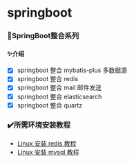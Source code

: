   # springboot

### 🍃SpringBoot整合系列
#### ✨介绍
- [x] springboot 整合 mybatis-plus 多数据源
- [x] springboot 整合 redis
- [x] springboot 整合 mail 邮件发送
- [x] springboot 整合 elasticsearch
- [x] springboot 整合 quartz

### ✔️所需环境安装教程
* [Linux 安装 redis 教程](https://www.bilibili.com/read/cv18933506?spm_id_from=333.999.0.0)
* [Linux 安装 mysql 教程](https://www.bilibili.com/read/cv18852100?spm_id_from=333.999.0.0)
